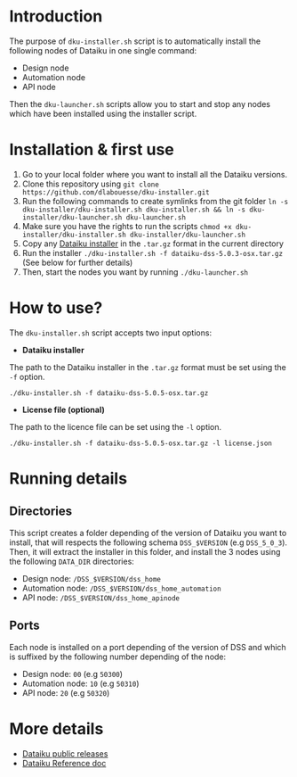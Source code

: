 # Introduction
The purpose of `dku-installer.sh` script is to automatically install the following nodes of Dataiku in one single command:
- Design node
- Automation node
- API node

Then the `dku-launcher.sh` scripts allow you to start and stop any nodes which have been installed using the installer script.

# Installation & first use
1. Go to your local folder where you want to install all the Dataiku versions.
2. Clone this repository using `git clone https://github.com/dlabouesse/dku-installer.git`
3. Run the following commands to create symlinks from the git folder `ln -s dku-installer/dku-installer.sh dku-installer.sh && ln -s dku-installer/dku-launcher.sh dku-launcher.sh`
4. Make sure you have the rights to run the scripts `chmod +x dku-installer/dku-installer.sh dku-installer/dku-launcher.sh`
5. Copy any [Dataiku installer](https://downloads.dataiku.com/public/dss/) in the `.tar.gz` format in the current directory
6. Run the installer `./dku-installer.sh -f dataiku-dss-5.0.3-osx.tar.gz` (See below for further details)
7. Then, start the nodes you want by running `./dku-launcher.sh`

# How to use?
The `dku-installer.sh` script accepts two input options:
- **Dataiku installer**

The path to the Dataiku installer in the `.tar.gz` format must be set using the `-f` option.

`./dku-installer.sh -f dataiku-dss-5.0.5-osx.tar.gz`

- **License file (optional)**

The path to the licence file can be set using the `-l` option.

`./dku-installer.sh -f dataiku-dss-5.0.5-osx.tar.gz -l license.json`

# Running details
## Directories
This script creates a folder depending of the version of Dataiku you want to install, that will respects the following schema `DSS_$VERSION` (e.g `DSS_5_0_3`).
Then, it will extract the installer in this folder, and install the 3 nodes using the following `DATA_DIR` directories:
- Design node: `/DSS_$VERSION/dss_home`
- Automation node: `/DSS_$VERSION/dss_home_automation`
- API node: `/DSS_$VERSION/dss_home_apinode`

## Ports
Each node is installed on a port depending of the version of DSS and which is suffixed by the following number depending of the node:
- Design node: `00` (e.g `50300`)
- Automation node: `10` (e.g `50310`)
- API node: `20` (e.g `50320`)

# More details
- [Dataiku public releases](https://downloads.dataiku.com/public/dss/)
- [Dataiku Reference doc](https://doc.dataiku.com/dss/latest/index.html)